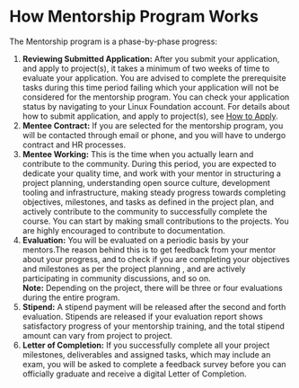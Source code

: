 # How Mentorship Program Works

The Mentorship program is a phase-by-phase progress:

1. **Reviewing Submitted Application:** After you submit your application, and apply to project(s), it takes a minimum of two weeks of time to evaluate your application. You are advised to complete the prerequisite tasks during this time period failing which your application will not be considered for the mentorship program. You can check your application status by navigating to your Linux Foundation account. For details about how to submit application, and apply to project(s), see [How to Apply](how-to-apply.md).
2. **Mentee Contract:** If you are selected for the mentorship program, you will be contacted through email or phone, and you will have to undergo contract and HR processes.
3. **Mentee Working:** This is the time when you actually learn and contribute to the community. During this period, you are expected to dedicate your quality time, and work with your mentor in structuring a project planning, understanding open source culture, development tooling and infrastructure, making steady progress towards completing objectives, milestones, and tasks as defined in the project plan, and actively contribute to the community to successfully complete the course. You can start by making small contributions to the projects. You are highly encouraged to contribute to documentation.
4. **Evaluation:** You will be evaluated on a periodic basis by your mentors.The reason behind this is to get feedback from your mentor about your progress, and to check if you are completing your objectives and milestones as per the project planning , and are actively participating in community discussions, and so on.\
   **Note:** Depending on the project, there will be three or four evaluations during the entire program.&#x20;
5. **Stipend:** A stipend payment will be released after the second and forth evaluation. Stipends are released if your evaluation report shows satisfactory progress of your mentorship training, and the total stipend amount can vary from project to project.&#x20;
6. **Letter of Completion:** If you successfully complete all your project milestones, deliverables and assigned tasks, which may include an exam, you will be asked to complete a feedback survey before you can officially graduate and receive a digital Letter of Completion.
